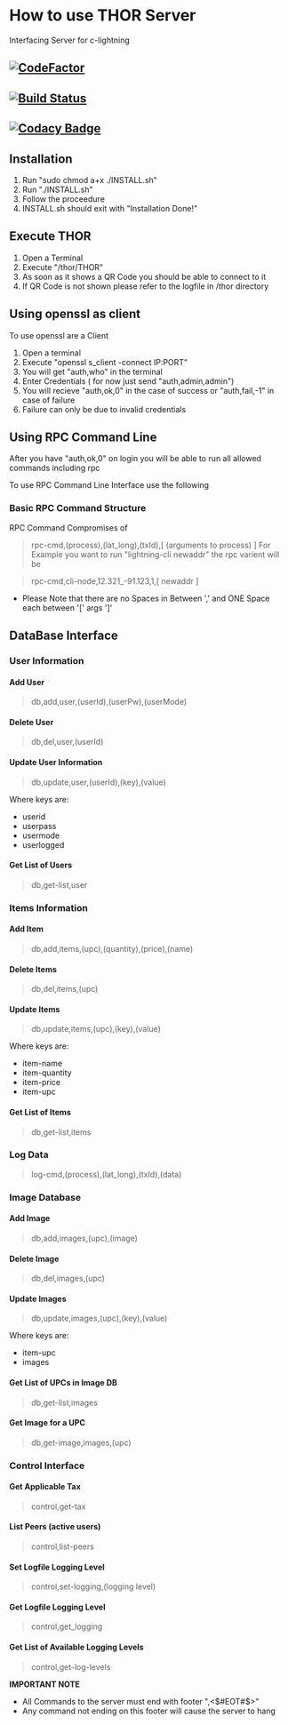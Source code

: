 # How to use THOR Server

Interfacing Server for c-lightning

## [![CodeFactor](https://www.codefactor.io/repository/github/khubaibumer/libthor/badge?s=431fd03279c42ac1ec2eaa4238b0b139d9388921)](https://www.codefactor.io/repository/github/khubaibumer/libthor)

## [![Build Status](https://travis-ci.com/khubaibumer/libThor.svg?token=1CSkg4TqiLRRZPUNDexe&branch=master)](https://travis-ci.com/khubaibumer/libThor)

## [![Codacy Badge](https://app.codacy.com/project/badge/Grade/519d1d8ac4b94317b3f344d12e39eeb5)](https://www.codacy.com?utm_source=github.com&amp;utm_medium=referral&amp;utm_content=khubaibumer/libThor&amp;utm_campaign=Badge_Grade)


## Installation

1. Run "sudo chmod a+x ./INSTALL.sh"
2. Run "./INSTALL.sh"
3. Follow the proceedure
4. INSTALL.sh should exit with "Installation Done!"

## Execute THOR

1. Open a Terminal
2. Execute "/thor/THOR"
3. As soon as it shows a QR Code you should be able to connect to it
4. If QR Code is not shown please refer to the logfile in /thor directory

## Using openssl as client

To use openssl are a Client

1. Open a terminal
2. Execute "openssl s_client -connect IP:PORT"
3. You will get "auth,who" in the terminal
4. Enter Credentials ( for now just send "auth,admin,admin")
5. You will recieve "auth,ok,0" in the case of success or "auth,fail,-1" in case of failure
6. Failure can only be due to invalid credentials

## Using RPC Command Line

After you have "auth,ok,0" on login you will be able to run all allowed commands including rpc

To use RPC Command Line Interface use the following

### Basic RPC Command Structure

RPC Command Compromises of
 > rpc-cmd,(process),(lat_long),(txId),[ (arguments to process) ]
For Example you want to run "lightning-cli newaddr" the rpc varient will be

 > rpc-cmd,cli-node,12.321_-91.123,1,[ newaddr ]
 
* Please Note that there are no Spaces in Between ',' and ONE Space each between '['<space> args <space>']'

## DataBase Interface

### User Information

#### Add User

 > db,add,user,(userId),(userPw),(userMode)
 
#### Delete User
 
 > db,del,user,(userId)
 
#### Update User Information

 > db,update,user,(userId),(key),(value)
 
 Where keys are:
 * userid
 * userpass
 * usermode
 * userlogged
 
#### Get List of Users

 > db,get-list,user
 
### Items Information

#### Add Item

 > db,add,items,(upc),(quantity),(price),(name)
 
#### Delete Items

 > db,del,items,(upc)
 
#### Update Items

 > db,update,items,(upc),(key),(value)
 
 Where keys are:
 * item-name
 * item-quantity
 * item-price
 * item-upc
 
#### Get List of Items

 > db,get-list,items

### Log Data

 > log-cmd,(process),(lat_long),(txId),(data)
 
### Image Database

#### Add Image

 > db,add,images,(upc),(image)
 
#### Delete Image

 > db,del,images,(upc)
 
#### Update Images

 > db,update,images,(upc),(key),(value)
 
 Where keys are:
 * item-upc
 * images
 
#### Get List of UPCs in Image DB

 > db,get-list,images
 
#### Get Image for a UPC

 > db,get-image,images,(upc)
 
### Control Interface

#### Get Applicable Tax

 > control,get-tax
 
#### List Peers (active users)

 > control,list-peers
 
#### Set Logfile Logging Level

 > control,set-logging,(logging level)
 
#### Get Logfile Logging Level

 > control,get_logging
 
#### Get List of Available Logging Levels

 > control,get-log-levels

 **IMPORTANT NOTE**

 * All Commands to the server must end with footer ",<$#EOT#$>"
 * Any command not ending on this footer will cause the server to hang
